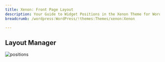 ```yaml
---
title: Xenon: Front Page Layout
description: Your Guide to Widget Positions in the Xenon Theme for WordPress
breadcrumb: /wordpress:WordPress/!themes:Themes/xenon:Xenon

---
```


Layout Manager
-----

![positions](assets/outline_home.png)

